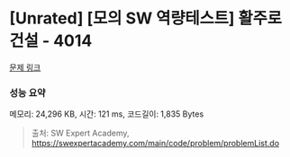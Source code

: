 # [Unrated] [모의 SW 역량테스트] 활주로 건설 - 4014 

[문제 링크](https://swexpertacademy.com/main/code/problem/problemDetail.do?contestProbId=AWIeW7FakkUDFAVH) 

### 성능 요약

메모리: 24,296 KB, 시간: 121 ms, 코드길이: 1,835 Bytes



> 출처: SW Expert Academy, https://swexpertacademy.com/main/code/problem/problemList.do